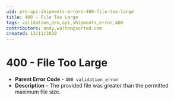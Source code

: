 ```yaml
---
uid: pro-api-shipments-errors-400-file-too-large
title: 400 - File Too Large
tags: validation,pro,api,shipments,error,400
contributors: andy.walton@sorted.com
created: 13/11/2020
---
```

# 400 - File Too Large

* **Parent Error Code** - `400 validation_error`
* **Description** - The provided file was greater than the permitted maximum file size.